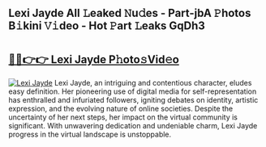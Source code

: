 ## Lexi Jayde All 𝙻eaked 𝙽u𝚍es - Part-jbA 𝙿hotos B𝚒kini 𝚅𝚒deo - Hot 𝙿art 𝙻eaks GqDh3

# <h2><a href="http://ld0dwij.urlbe.top/?page=Lexi+Jayde">🔗🔗👉👉 Lexi Jayde P𝚑oto𝚜Vid𝚎o</a></h2>

[![Lexi Jayde](https://i.imgur.com/eBuTRDB.gif)](http://ld0dwij.urlbe.top/?page=Lexi+Jayde)
Lexi Jayde, an intriguing and contentious character, eludes easy definition. Her pioneering use of digital media for self-representation has enthralled and infuriated followers, igniting debates on identity, artistic expression, and the evolving nature of online societies. Despite the uncertainty of her next steps, her impact on the virtual community is significant. With unwavering dedication and undeniable charm, Lexi Jayde progress in the virtual landscape is unstoppable.
